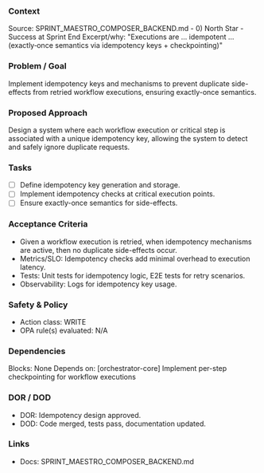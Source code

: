 ### Context

Source: SPRINT_MAESTRO_COMPOSER_BACKEND.md - 0) North Star - Success at Sprint End
Excerpt/why: "Executions are ... idempotent ... (exactly‑once semantics via idempotency keys + checkpointing)"

### Problem / Goal

Implement idempotency keys and mechanisms to prevent duplicate side-effects from retried workflow executions, ensuring exactly-once semantics.

### Proposed Approach

Design a system where each workflow execution or critical step is associated with a unique idempotency key, allowing the system to detect and safely ignore duplicate requests.

### Tasks

- [ ] Define idempotency key generation and storage.
- [ ] Implement idempotency checks at critical execution points.
- [ ] Ensure exactly-once semantics for side-effects.

### Acceptance Criteria

- Given a workflow execution is retried, when idempotency mechanisms are active, then no duplicate side-effects occur.
- Metrics/SLO: Idempotency checks add minimal overhead to execution latency.
- Tests: Unit tests for idempotency logic, E2E tests for retry scenarios.
- Observability: Logs for idempotency key usage.

### Safety & Policy

- Action class: WRITE
- OPA rule(s) evaluated: N/A

### Dependencies

Blocks: None
Depends on: [orchestrator-core] Implement per-step checkpointing for workflow executions

### DOR / DOD

- DOR: Idempotency design approved.
- DOD: Code merged, tests pass, documentation updated.

### Links

- Docs: SPRINT_MAESTRO_COMPOSER_BACKEND.md
